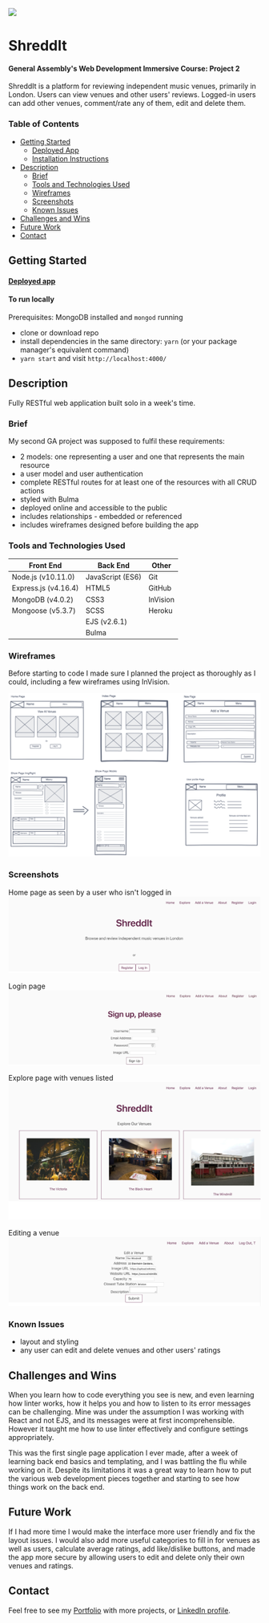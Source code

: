 ![](https://ga-dash.s3.amazonaws.com/production/assets/logo-9f88ae6c9c3871690e33280fcf557f33.png)

# ShreddIt

#### General Assembly's Web Development Immersive Course: Project 2

ShreddIt is a platform for reviewing independent music venues, primarily in London. Users can view venues and other users' reviews. Logged-in users can add other venues, comment/rate any of them, edit and delete them.

### Table of Contents

- [Getting Started](#getting-started)
  - [Deployed App](#deployed-app)
  - [Installation Instructions](#to-run-locally)
- [Description](#description)
  - [Brief](#brief)
  - [Tools and Technologies Used](#tools-and-technologies-used)
  - [Wireframes](#wireframes)
  - [Screenshots](#screenshots)
  - [Known Issues](#known-issues)
- [Challenges and Wins](#challenges-and-wins)
- [Future Work](#future-work)
- [Contact](#contact)


## Getting Started

#### [Deployed app](https://shred-dit.herokuapp.com)

#### To run locally

Prerequisites: MongoDB installed and `mongod` running

- clone or download repo
- install dependencies in the same directory: `yarn` (or your package manager's equivalent command)
- `yarn start` and visit `http://localhost:4000/`


## Description

Fully RESTful web application built solo in a week's time.


### Brief

My second GA project was supposed to fulfil these requirements:

- 2 models: one representing a user and one that represents the main resource
- a user model and user authentication
- complete RESTful routes for at least one of the resources with all CRUD actions
- styled with Bulma
- deployed online and accessible to the public
- includes relationships - embedded or referenced
- includes wireframes designed before building the app


### Tools and Technologies Used

| Front End            | Back End         | Other    |
|----------------------|------------------|----------|
| Node.js (v10.11.0)   | JavaScript (ES6) | Git      |
| Express.js (v4.16.4) | HTML5            | GitHub   |
| MongoDB (v4.0.2)     | CSS3             | InVision |
| Mongoose (v5.3.7)    | SCSS             | Heroku   |
|                      | EJS (v2.6.1)     |          |
|                      | Bulma            |          |


### Wireframes

Before starting to code I made sure I planned the project as thoroughly as I could, including a few wireframes using InVision.

![Wireframes](/wireframes/all-wireframes.png)


### Screenshots

Home page as seen by a user who isn't logged in
![Home page](wireframes/screenshots/shreddit-home.png)

Login page
![Login page](wireframes/screenshots/shreddit-login.png)

Explore page with venues listed
![Index page](wireframes/screenshots/shreddit-explore.png)

Editing a venue
![Edit page](wireframes/screenshots/shreddit-edit.png)


### Known Issues

- layout and styling
- any user can edit and delete venues and other users' ratings


## Challenges and Wins

When you learn how to code everything you see is new, and even learning how linter works, how it helps you and how to listen to its error messages can be challenging. Mine was under the assumption I was working with React and not EJS, and its messages were at first incomprehensible. However it taught me how to use linter effectively and configure settings appropriately.

This was the first single page application I ever made, after a week of learning back end basics and templating, and I was battling the flu while working on it. Despite its limitations it was a great way to learn how to put the various web development pieces together and starting to see how things work on the back end.


## Future Work

If I had more time I would make the interface more user friendly and fix the layout issues. I would also add more useful categories to fill in for venues as well as users, calculate average ratings, add like/dislike buttons, and made the app more secure by allowing users to edit and delete only their own venues and ratings.


## Contact

Feel free to see my [Portfolio](http://terezakinnert.com/) with more projects, or [LinkedIn profile](https://www.linkedin.com/in/terezakinnert/).
